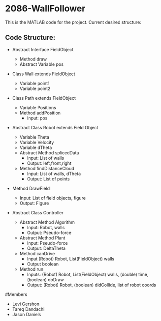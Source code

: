 # 2086-WallFollower

This is the MATLAB code for the project. Current desired structure:

## Code Structure:

 * Abstract Interface FieldObject
	 * Method draw
	 * Abstract Variable pos

 * Class Wall extends FieldObject
	 * Variable point1
	 * Variable point2

 * Class Path extends FieldObject
	 * Variable Positions
	 * Method addPosition
		 * Input: pos

 * Abstract Class Robot extends Field Object
	 * Variable Theta
	 * Variable Velocity
	 * Variable dTheta
	 * Abstract Method splicedData
		 * Input: List of walls
		 * Output: left,front,right
	 * Method findDistanceCloud
		 * Input: List of walls, dTheta
		 * Output: List of points

 * Method DrawField
	 * Input: List of field objects, figure
	 * Output: Figure

 * Abstract Class Controller
	 * Abstract Method Algorithm
		 * Input: Robot, walls
		 * Output: Pseudo-force
	 * Abstract Method Plant
		 * Input: Pseudo-force
		 * Output: DeltaTheta
 	 * Method canDrive
		 * Input (Robot) Robot, List(FieldObject) walls
		 * Output boolean
	 * Method run
		 * Inputs: (Robot) Robot, List(FieldObject) walls, (double) time, (boolean) doDraw
		 * Output: (Robot) Robot, (boolean) didCollide, list of robot coords

#Members
 - Levi Gershon
 - Tareq Dandachi
 - Jason Daniels
